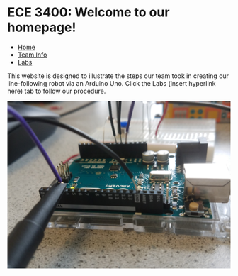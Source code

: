 # ECE 3400: Welcome to our homepage!
* [Home](./index.md)
* [Team Info](./info.md)
* [Labs](./labs.md)

This website is designed to illustrate the steps our team took in
creating our line-following robot via an Arduino Uno. Click the Labs (insert hyperlink here)
tab to follow our procedure.

![Arduino](./assets/images/Arduino.jpg)
